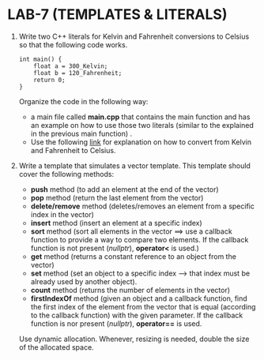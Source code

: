 # LAB-7 (TEMPLATES & LITERALS)

1. Write two C++ literals for Kelvin and Fahrenheit conversions to Celsius so that the following code works.
    ```   
    int main() {
        float a = 300_Kelvin;
        float b = 120_Fahrenheit;
        return 0;
    }
    ```
    Organize the code in the following way:
    * a main file called **main.cpp** that contains the main function and has an example on how to use those two literals (similar to the explained in the previous main function) .
    * Use the following [link](https://ro.wikipedia.org/wiki/Fahrenheit) for explanation on how to convert from Kelvin and Fahrenheit to Celsius.


2. Write a template that simulates a vector template. This template should cover the following methods:
   * **push** method (to add an element at the end of the vector)
   * **pop** method (return the last element from the vector)
   * **delete/remove** method (deletes/removes an element from a specific index in the vector)
   * **insert** method (insert an element at a specific index)
   * **sort** method (sort all elements in the vector ==> use a callback function to provide a way to compare two elements. If the callback function is not present (*nullptr*), **operator<** is used.)
   * **get** method (returns a constant reference to an object from the vector)
   * **set** method (set an object to a specific index --> that index must be already used by another object).
   * **count** method (returns the number of elements in the vector)
   * **firstIndexOf** method (given an object and a callback function, find the first index of the element from the vector that is equal (according to the callback function) with the given parameter. If the callback function is nor present (*nullptr*), **operator==** is used.
   
   Use dynamic allocation. Whenever, resizing is needed, double the size of the allocated space.
